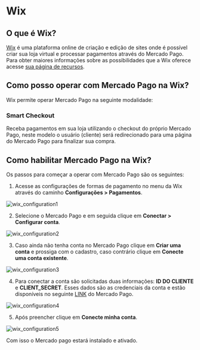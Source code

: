 # Wix

## O que é Wix?

[Wix](https://pt.wix.com/) é uma plataforma online de criação e edição de sites onde é possível criar sua loja virtual e processar pagamentos através do Mercado Pago.
Para obter maiores informações sobre as possibilidades que a Wix oferece acesse [sua página de recursos](https://pt.wix.com/ecommerce/sell-online).

## Como posso operar com Mercado Pago na Wix?

Wix permite operar Mercado Pago na seguinte modalidade:

### Smart Checkout

Receba pagamentos em sua loja utilizando o checkout do próprio Mercado Pago, neste modelo o usuário (cliente) será redirecionado para uma página do Mercado Pago para finalizar sua compra.

## Como habilitar Mercado Pago na Wix?

Os passos para começar a operar com Mercado Pago são os seguintes:

1. Acesse as configurações de formas de pagamento no menu da Wix através do caminho **Configurações > Pagamentos**.

![wix_configuration1](/images/wix_configuration1.png)

2. Selecione o Mercado Pago e em seguida clique em **Conectar > Configurar conta**.

![wix_configuration2](/images/wix_configuration2.png)

3. Caso ainda não tenha conta no Mercado Pago clique em **Criar uma conta** e prossiga com o cadastro, caso contrário clique em **Conecte uma conta existente**.

![wix_configuration3](/images/wix_configuration3.png)

4. Para conectar a conta são solicitadas duas informações: **ID DO CLIENTE** e **CLIENT_SECRET**. Esses dados são as credenciais da conta e estão disponíveis no seguinte [LINK]([FAKER][CREDENTIALS][URL_BASIC]) do Mercado Pago.

![wix_configuration4](/images/wix_configuration4.png)

5. Após preencher clique em **Conecte minha conta**.

![wix_configuration5](/images/wix_configuration5.png)

Com isso o Mercado pago estará instalado e ativado.
